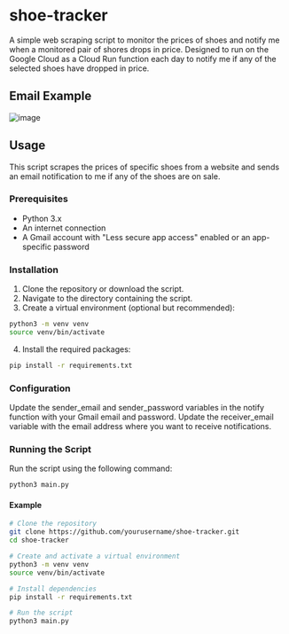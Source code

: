 # shoe-tracker
A simple web scraping script to monitor the prices of shoes and notify me when a monitored pair of shores drops in price.
<nl>
Designed to run on the Google Cloud as a Cloud Run function each day to notify me if any of the selected shoes have dropped in price.

## Email Example
![image](https://github.com/user-attachments/assets/f7ffe773-a273-4adc-a4ac-d074eb4a8122)

## Usage
This script scrapes the prices of specific shoes from a website and sends an email notification to me if any of the shoes are on sale.

### Prerequisites
- Python 3.x
- An internet connection
- A Gmail account with "Less secure app access" enabled or an app-specific password
### Installation
1. Clone the repository or download the script.
2. Navigate to the directory containing the script.
3. Create a virtual environment (optional but recommended):
```bash
python3 -m venv venv
source venv/bin/activate
```
4. Install the required packages:
```bash
pip install -r requirements.txt
```
### Configuration
Update the sender_email and sender_password variables in the notify function with your Gmail email and password.
Update the receiver_email variable with the email address where you want to receive notifications.

### Running the Script
Run the script using the following command:
```bash
python3 main.py
```

#### Example
```bash
# Clone the repository
git clone https://github.com/yourusername/shoe-tracker.git
cd shoe-tracker

# Create and activate a virtual environment
python3 -m venv venv
source venv/bin/activate

# Install dependencies
pip install -r requirements.txt

# Run the script
python3 main.py
```
